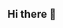 ## Hi there 👋

<!--
**AJ-M1N1/AJ-M1N1** is a ✨ _special_ ✨ repository because its `README.md` (this file) appears on your GitHub profile.

Here are some ideas to get you started:

- 🔭 I’m currently working on nothing
- 🌱 I’m currently learning code
- 👯 I’m looking to collaborate on nothiong
- 🤔 I’m looking for help with code
- 💬 Ask me about nothing
- 📫 How to reach me: this account
- 😄 Pronouns: he/him
- ⚡ Fun fact: I want to learn code!
-->
